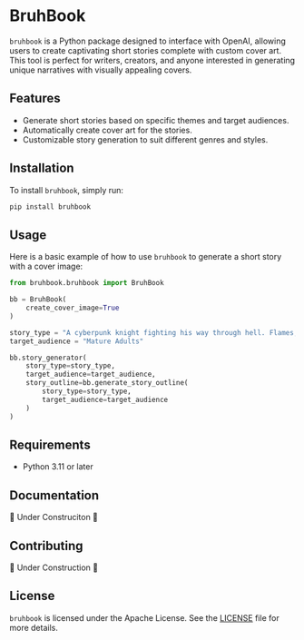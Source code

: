 # BruhBook

`bruhbook` is a Python package designed to interface with OpenAI, allowing users to create captivating short stories complete with custom cover art. This tool is perfect for writers, creators, and anyone interested in generating unique narratives with visually appealing covers.

## Features

- Generate short stories based on specific themes and target audiences.
- Automatically create cover art for the stories.
- Customizable story generation to suit different genres and styles.

## Installation

To install `bruhbook`, simply run:

```bash
pip install bruhbook
```

## Usage

Here is a basic example of how to use `bruhbook` to generate a short story with a cover image:

```py
from bruhbook.bruhbook import BruhBook

bb = BruhBook(
    create_cover_image=True
)

story_type = "A cyberpunk knight fighting his way through hell. Flames, lava, dark, alien like plasma monsters"
target_audience = "Mature Adults"

bb.story_generator(
    story_type=story_type,
    target_audience=target_audience,
    story_outline=bb.generate_story_outline(
        story_type=story_type,
        target_audience=target_audience
    )
)
```

## Requirements

- Python 3.11 or later

## Documentation

🚧 Under Construciton 🚧

## Contributing

🚧 Under Construction 🚧

## License

`bruhbook` is licensed under the Apache License. See the [LICENSE](LICENSE) file for more details.
